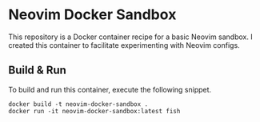 # Neovim Docker Sandbox

This repository is a Docker container recipe for a basic Neovim sandbox. I
created this container to facilitate experimenting with Neovim configs.

## Build & Run

To build and run this container, execute the following
snippet.

```shell
docker build -t neovim-docker-sandbox .
docker run -it neovim-docker-sandbox:latest fish
```
